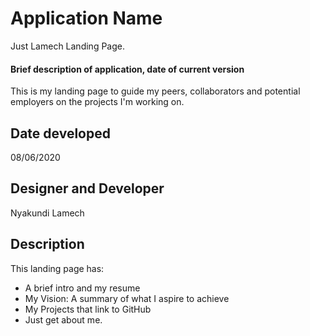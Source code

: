 # Application Name
Just Lamech Landing Page.

#### Brief description of application, date of current version
This is my landing page to guide my peers, collaborators and potential employers on the projects I'm working on.

## Date developed
08/06/2020

## Designer and Developer
Nyakundi Lamech

## Description

This landing page has:
- A brief intro and my resume
- My Vision: A summary of what I aspire to achieve
- My Projects that link to GitHub
- Just get about me.